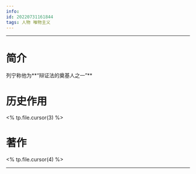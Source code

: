 ```yaml
---
info:
id: 20220731161844
tags: 人物 唯物主义
---
```

---
# 简介
列宁称他为**“辩证法的奠基人之一”**
# 历史作用
<% tp.file.cursor(3) %>
# 著作
<% tp.file.cursor(4) %>

---


